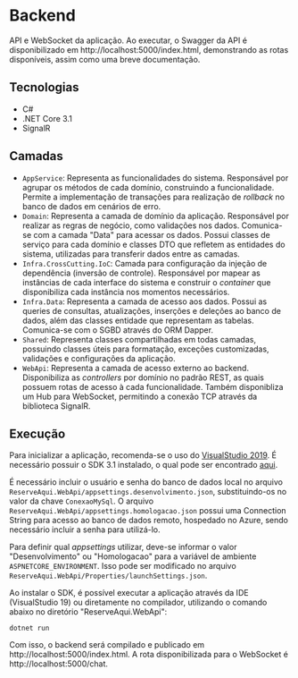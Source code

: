 # Backend

API e WebSocket da aplicação. 
Ao executar, o Swagger da API é disponibilizado em http://localhost:5000/index.html, demonstrando as rotas disponíveis, assim como uma breve documentação.

## Tecnologias

* C#
* .NET Core 3.1
* SignalR

## Camadas

  - `AppService`: Representa as funcionalidades do sistema. Responsável por agrupar os métodos de cada domínio, construindo a funcionalidade. Permite a implementação de transações para realização de _rollback_ no banco de dados em cenários de erro.
  - `Domain`: Representa a camada de domínio da aplicação. Responsável por realizar as regras de negócio, como validações nos dados. Comunica-se com a camada "Data" para acessar os dados. Possui classes de serviço para cada domínio e classes DTO que refletem as entidades do sistema, utilizadas para transferir dados entre as camadas.
  - `Infra.CrossCutting.IoC`: Camada para configuração da injeção de dependência (inversão de controle). Responsável por mapear as instâncias de cada interface do sistema e construir o _container_ que disponibiliza cada instância nos momentos necessários.
  - `Infra.Data`: Representa a camada de acesso aos dados. Possui as queries de consultas, atualizações, inserções e deleções ao banco de dados, além das classes entidade que representam as tabelas. Comunica-se com o SGBD através do ORM Dapper.
  - `Shared`: Representa classes compartilhadas em todas camadas, possuindo classes úteis para formatação, exceções customizadas, validações e configurações da aplicação.
  - `WebApi`: Representa a camada de acesso externo ao backend. Disponibiliza as _controllers_ por domínio no padrão REST, as quais possuem rotas de acesso à cada funcionalidade. Também disponibliza um Hub para WebSocket, permitindo a conexão TCP através da biblioteca SignalR.

<a name="execucao"></a>

## Execução

Para inicializar a aplicação, recomenda-se o uso do [VisualStudio 2019](https://visualstudio.microsoft.com/pt-br/downloads/). É necessário possuir o SDK 3.1 instalado, o qual pode ser encontrado [aqui](https://dotnet.microsoft.com/download/dotnet/3.1).

É necessário incluir o usuário e senha do banco de dados local no arquivo `ReserveAqui.WebApi/appsettings.desenvolvimento.json`, substituindo-os no valor da chave `ConexaoMySql`. O arquivo `ReserveAqui.WebApi/appsettings.homologacao.json` possui uma Connection String para acesso ao banco de dados remoto, hospedado no Azure, sendo necessário incluir a senha para utilizá-lo.

Para definir qual _appsettings_ utilizar, deve-se informar o valor "Desenvolvimento" ou "Homologacao" para a variável de ambiente `ASPNETCORE_ENVIRONMENT`. Isso pode ser modificado no arquivo `ReserveAqui.WebApi/Properties/launchSettings.json`.

Ao instalar o SDK, é possível executar a aplicação através da IDE (VisualStudio 19) ou diretamente no compilador, utilizando o comando abaixo no diretório "ReserveAqui.WebApi":

```
dotnet run
```

Com isso, o backend será compilado e publicado em http://localhost:5000/index.html. A rota disponibilizada para o WebSocket é http://localhost:5000/chat.